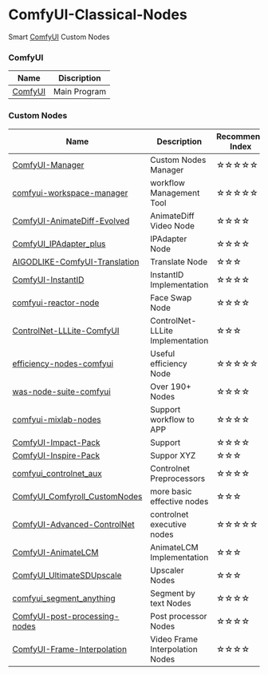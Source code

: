 # ComfyUI-Classical-Nodes
Smart [ComfyUI](https://github.com/comfyanonymous/ComfyUI)  Custom Nodes

### ComfyUI
|Name|Discription|
|---|---|
|[ComfyUI](https://github.com/comfyanonymous/ComfyUI)|Main Program|


### Custom Nodes
|Name|Description|Recommend Index|
|---|---|---|
|[ComfyUI-Manager](https://github.com/ltdrdata/ComfyUI-Manager)|Custom Nodes Manager|☆☆☆☆☆|
|[comfyui-workspace-manager](https://github.com/11cafe/comfyui-workspace-manager)|workflow Management Tool|☆☆☆☆☆|
|[ComfyUI-AnimateDiff-Evolved](https://github.com/Kosinkadink/ComfyUI-AnimateDiff-Evolved)|AnimateDiff Video Node|☆☆☆☆|
|[ComfyUI_IPAdapter_plus](https://github.com/cubiq/ComfyUI_IPAdapter_plus)|IPAdapter Node|☆☆☆☆|
|[AIGODLIKE-ComfyUI-Translation](https://github.com/AIGODLIKE/AIGODLIKE-ComfyUI-Translation)|Translate Node|☆☆☆|
|[ComfyUI-InstantID](https://github.com/ZHO-ZHO-ZHO/ComfyUI-InstantID)|InstantID Implementation|☆☆☆☆|
|[comfyui-reactor-node](https://github.com/Gourieff/comfyui-reactor-node)|Face Swap Node|☆☆☆☆|
|[ControlNet-LLLite-ComfyUI](https://github.com/kohya-ss/ControlNet-LLLite-ComfyUI)|ControlNet-LLLite Implementation|☆☆☆|
|[efficiency-nodes-comfyui](https://github.com/jags111/efficiency-nodes-comfyui)|Useful efficiency Node|☆☆☆☆☆|
|[was-node-suite-comfyui](https://github.com/WASasquatch/was-node-suite-comfyui)|Over 190+ Nodes|☆☆☆☆|
|[comfyui-mixlab-nodes](https://github.com/shadowcz007/comfyui-mixlab-nodes)|Support workflow to APP|☆☆☆☆|
|[ComfyUI-Impact-Pack](https://github.com/ltdrdata/ComfyUI-Impact-Pack)|Support|☆☆☆☆|
|[ComfyUI-Inspire-Pack](https://github.com/ltdrdata/ComfyUI-Inspire-Pack)|Suppor XYZ|☆☆☆|
|[comfyui_controlnet_aux](https://github.com/Fannovel16/comfyui_controlnet_aux)|Controlnet Preprocessors|☆☆☆☆|
|[ComfyUI_Comfyroll_CustomNodes](https://github.com/Suzie1/ComfyUI_Comfyroll_CustomNodes)|more basic effective nodes|☆☆☆|
|[ComfyUI-Advanced-ControlNet](https://github.com/Kosinkadink/ComfyUI-Advanced-ControlNet)|controlnet executive nodes|☆☆☆☆☆|
|[ComfyUI-AnimateLCM](https://github.com/dezi-ai/ComfyUI-AnimateLCM)|AnimateLCM Implementation|☆☆☆|
|[ComfyUI_UltimateSDUpscale](https://github.com/ssitu/ComfyUI_UltimateSDUpscale)|Upscaler Nodes|☆☆☆|
|[comfyui_segment_anything](https://github.com/storyicon/comfyui_segment_anything)|Segment by text Nodes|☆☆☆☆|
|[ComfyUI-post-processing-nodes](https://github.com/EllangoK/ComfyUI-post-processing-nodes)|Post processor Nodes|☆☆☆☆|
|[ComfyUI-Frame-Interpolation](https://github.com/Fannovel16/ComfyUI-Frame-Interpolation)|Video Frame Interpolation Nodes|☆☆☆☆|

